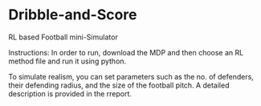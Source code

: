 # Dribble-and-Score
RL based Football mini-Simulator

Instructions:
In order to run, download the MDP and then choose an RL method file and run it using python.

To simulate realism, you can set parameters such as the no. of defenders, their defending radius, and the size of the football pitch.
A detailed description is provided in the rreport.
